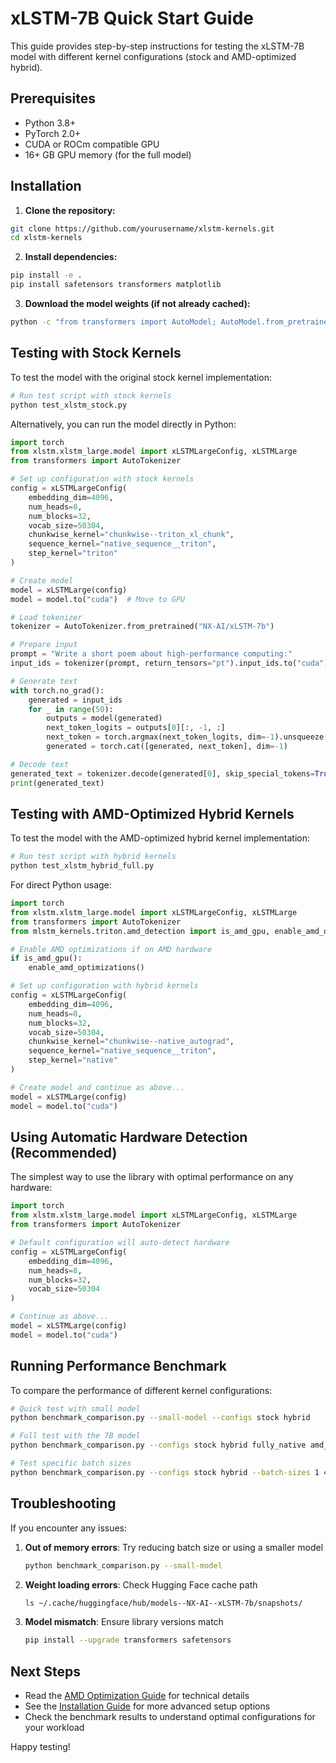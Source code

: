 # xLSTM-7B Quick Start Guide

This guide provides step-by-step instructions for testing the xLSTM-7B model with different kernel configurations (stock and AMD-optimized hybrid).

## Prerequisites

- Python 3.8+
- PyTorch 2.0+
- CUDA or ROCm compatible GPU
- 16+ GB GPU memory (for the full model)

## Installation

1. **Clone the repository:**

```bash
git clone https://github.com/yourusername/xlstm-kernels.git
cd xlstm-kernels
```

2. **Install dependencies:**

```bash
pip install -e .
pip install safetensors transformers matplotlib
```

3. **Download the model weights (if not already cached):**

```bash
python -c "from transformers import AutoModel; AutoModel.from_pretrained('NX-AI/xLSTM-7b')"
```

## Testing with Stock Kernels

To test the model with the original stock kernel implementation:

```bash
# Run test script with stock kernels
python test_xlstm_stock.py
```

Alternatively, you can run the model directly in Python:

```python
import torch
from xlstm.xlstm_large.model import xLSTMLargeConfig, xLSTMLarge
from transformers import AutoTokenizer

# Set up configuration with stock kernels
config = xLSTMLargeConfig(
    embedding_dim=4096,
    num_heads=8,
    num_blocks=32,
    vocab_size=50304,
    chunkwise_kernel="chunkwise--triton_xl_chunk",
    sequence_kernel="native_sequence__triton",
    step_kernel="triton"
)

# Create model
model = xLSTMLarge(config)
model = model.to("cuda")  # Move to GPU

# Load tokenizer
tokenizer = AutoTokenizer.from_pretrained("NX-AI/xLSTM-7b")

# Prepare input
prompt = "Write a short poem about high-performance computing:"
input_ids = tokenizer(prompt, return_tensors="pt").input_ids.to("cuda")

# Generate text
with torch.no_grad():
    generated = input_ids
    for _ in range(50):
        outputs = model(generated)
        next_token_logits = outputs[0][:, -1, :]
        next_token = torch.argmax(next_token_logits, dim=-1).unsqueeze(-1)
        generated = torch.cat([generated, next_token], dim=-1)

# Decode text
generated_text = tokenizer.decode(generated[0], skip_special_tokens=True)
print(generated_text)
```

## Testing with AMD-Optimized Hybrid Kernels

To test the model with the AMD-optimized hybrid kernel implementation:

```bash
# Run test script with hybrid kernels
python test_xlstm_hybrid_full.py
```

For direct Python usage:

```python
import torch
from xlstm.xlstm_large.model import xLSTMLargeConfig, xLSTMLarge
from transformers import AutoTokenizer
from mlstm_kernels.triton.amd_detection import is_amd_gpu, enable_amd_optimizations

# Enable AMD optimizations if on AMD hardware
if is_amd_gpu():
    enable_amd_optimizations()

# Set up configuration with hybrid kernels
config = xLSTMLargeConfig(
    embedding_dim=4096,
    num_heads=8,
    num_blocks=32,
    vocab_size=50304,
    chunkwise_kernel="chunkwise--native_autograd",
    sequence_kernel="native_sequence__triton",
    step_kernel="native"
)

# Create model and continue as above...
model = xLSTMLarge(config)
model = model.to("cuda")
```

## Using Automatic Hardware Detection (Recommended)

The simplest way to use the library with optimal performance on any hardware:

```python
import torch
from xlstm.xlstm_large.model import xLSTMLargeConfig, xLSTMLarge
from transformers import AutoTokenizer

# Default configuration will auto-detect hardware
config = xLSTMLargeConfig(
    embedding_dim=4096,
    num_heads=8,
    num_blocks=32,
    vocab_size=50304
)

# Continue as above...
model = xLSTMLarge(config)
model = model.to("cuda")
```

## Running Performance Benchmark

To compare the performance of different kernel configurations:

```bash
# Quick test with small model
python benchmark_comparison.py --small-model --configs stock hybrid

# Full test with the 7B model
python benchmark_comparison.py --configs stock hybrid fully_native amd_optimized

# Test specific batch sizes
python benchmark_comparison.py --configs stock hybrid --batch-sizes 1 4 8
```

## Troubleshooting

If you encounter any issues:

1. **Out of memory errors**: Try reducing batch size or using a smaller model
   ```bash
   python benchmark_comparison.py --small-model
   ```

2. **Weight loading errors**: Check Hugging Face cache path
   ```bash
   ls ~/.cache/huggingface/hub/models--NX-AI--xLSTM-7b/snapshots/
   ```

3. **Model mismatch**: Ensure library versions match
   ```bash
   pip install --upgrade transformers safetensors
   ```

## Next Steps

- Read the [AMD Optimization Guide](amd_optimization_guide.md) for technical details
- See the [Installation Guide](installation_guide.md) for more advanced setup options
- Check the benchmark results to understand optimal configurations for your workload

Happy testing! 